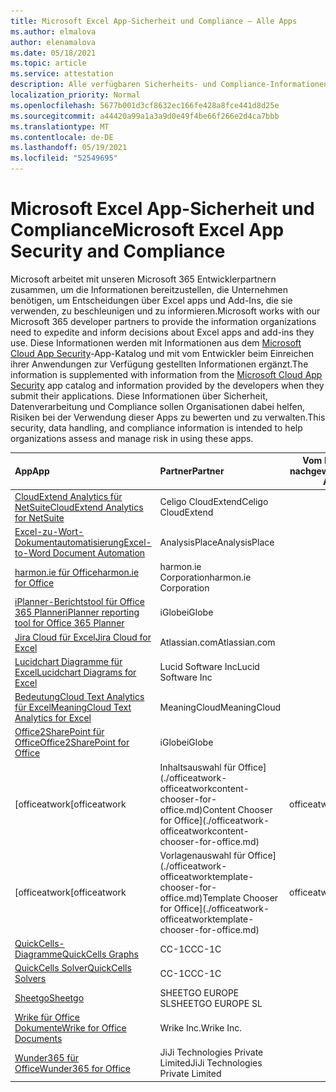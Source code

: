 ```yaml
---
title: Microsoft Excel App-Sicherheit und Compliance – Alle Apps
ms.author: elmalova
author: elenamalova
ms.date: 05/18/2021
ms.topic: article
ms.service: attestation
description: Alle verfügbaren Sicherheits- und Compliance-Informationen für alle Microsoft Excel Apps.
localization_priority: Normal
ms.openlocfilehash: 5677b001d3cf8632ec166fe428a8fce441d8d25e
ms.sourcegitcommit: a44420a99a1a3a9d0e49f4be66f266e2d4ca7bbb
ms.translationtype: MT
ms.contentlocale: de-DE
ms.lasthandoff: 05/19/2021
ms.locfileid: "52549695"
---
```

# <a name="microsoft-excel-app-security-and-compliance"></a><span data-ttu-id="7aefc-103">Microsoft Excel App-Sicherheit und Compliance</span><span class="sxs-lookup"><span data-stu-id="7aefc-103">Microsoft Excel App Security and Compliance</span></span>

<span data-ttu-id="7aefc-104">Microsoft arbeitet mit unseren Microsoft 365 Entwicklerpartnern zusammen, um die Informationen bereitzustellen, die Unternehmen benötigen, um Entscheidungen über Excel apps und Add-Ins, die sie verwenden, zu beschleunigen und zu informieren.</span><span class="sxs-lookup"><span data-stu-id="7aefc-104">Microsoft works with our Microsoft 365 developer partners to provide the information organizations need to expedite and inform decisions about Excel apps and add-ins they use.</span></span> <span data-ttu-id="7aefc-105">Diese Informationen werden mit Informationen aus dem [Microsoft Cloud App Security](https://www.microsoft.com/en-us/enterprise-mobility-security/cloud-app-security)-App-Katalog und mit vom Entwickler beim Einreichen ihrer Anwendungen zur Verfügung gestellten Informationen ergänzt.</span><span class="sxs-lookup"><span data-stu-id="7aefc-105">The information is supplemented with information from the [Microsoft Cloud App Security](https://www.microsoft.com/en-us/enterprise-mobility-security/cloud-app-security) app catalog and information provided by the developers when they submit their applications.</span></span> <span data-ttu-id="7aefc-106">Diese Informationen über Sicherheit, Datenverarbeitung und Compliance sollen Organisationen dabei helfen, Risiken bei der Verwendung dieser Apps zu bewerten und zu verwalten.</span><span class="sxs-lookup"><span data-stu-id="7aefc-106">This security, data handling, and compliance information is intended to help organizations assess and manage risk in using these apps.</span></span>

| <span data-ttu-id="7aefc-107">**App**</span><span class="sxs-lookup"><span data-stu-id="7aefc-107">**App**</span></span> | <span data-ttu-id="7aefc-108">**Partner**</span><span class="sxs-lookup"><span data-stu-id="7aefc-108">**Partner**</span></span> | <span data-ttu-id="7aefc-109">**Vom Herausgeber nachgewiesen**</span><span class="sxs-lookup"><span data-stu-id="7aefc-109">**Publisher Attested**</span></span> | <span data-ttu-id="7aefc-110">**Zertifiziert**</span><span class="sxs-lookup"><span data-stu-id="7aefc-110">**Certified**</span></span> |
|:--------|:------------|:----------------------:|:-------------:|
| [<span data-ttu-id="7aefc-111">CloudExtend Analytics für NetSuite</span><span class="sxs-lookup"><span data-stu-id="7aefc-111">CloudExtend Analytics for NetSuite</span></span>](./celigo-cloudextend-analytics-for-netsuite.md) | <span data-ttu-id="7aefc-112">Celigo CloudExtend</span><span class="sxs-lookup"><span data-stu-id="7aefc-112">Celigo CloudExtend</span></span> | <span data-ttu-id="7aefc-113">**✓**</span><span class="sxs-lookup"><span data-stu-id="7aefc-113">**✓**</span></span> |  |
| [<span data-ttu-id="7aefc-114">Excel-zu-Wort-Dokumentautomatisierung</span><span class="sxs-lookup"><span data-stu-id="7aefc-114">Excel-to-Word Document Automation</span></span>](./analysisplace-excel-to-word-document-automation.md) | <span data-ttu-id="7aefc-115">AnalysisPlace</span><span class="sxs-lookup"><span data-stu-id="7aefc-115">AnalysisPlace</span></span> | <span data-ttu-id="7aefc-116">**✓**</span><span class="sxs-lookup"><span data-stu-id="7aefc-116">**✓**</span></span> |  |
| [<span data-ttu-id="7aefc-117">harmon.ie für Office</span><span class="sxs-lookup"><span data-stu-id="7aefc-117">harmon.ie for Office</span></span>](./harmonie-corporation-for-office.md) | <span data-ttu-id="7aefc-118">harmon.ie Corporation</span><span class="sxs-lookup"><span data-stu-id="7aefc-118">harmon.ie Corporation</span></span> | <span data-ttu-id="7aefc-119">**✓**</span><span class="sxs-lookup"><span data-stu-id="7aefc-119">**✓**</span></span> |  |
| [<span data-ttu-id="7aefc-120">iPlanner-Berichtstool für Office 365 Planner</span><span class="sxs-lookup"><span data-stu-id="7aefc-120">iPlanner reporting tool for Office 365 Planner</span></span>](./iglobe-iplanner-reporting-tool-for-office-365-planner.md) | <span data-ttu-id="7aefc-121">iGlobe</span><span class="sxs-lookup"><span data-stu-id="7aefc-121">iGlobe</span></span> | <span data-ttu-id="7aefc-122">**✓**</span><span class="sxs-lookup"><span data-stu-id="7aefc-122">**✓**</span></span> | <img alt="Certified application badge" src="../media/certified-badge.png" height="25" width="25" /> |
| [<span data-ttu-id="7aefc-123">Jira Cloud für Excel</span><span class="sxs-lookup"><span data-stu-id="7aefc-123">Jira Cloud for Excel</span></span>](./atlassiancom-jira-cloud-for-excel.md) | <span data-ttu-id="7aefc-124">Atlassian.com</span><span class="sxs-lookup"><span data-stu-id="7aefc-124">Atlassian.com</span></span> | <span data-ttu-id="7aefc-125">**✓**</span><span class="sxs-lookup"><span data-stu-id="7aefc-125">**✓**</span></span> |  |
| [<span data-ttu-id="7aefc-126">Lucidchart Diagramme für Excel</span><span class="sxs-lookup"><span data-stu-id="7aefc-126">Lucidchart Diagrams for Excel</span></span>](./lucid-software-inc-lucidchart-diagrams-for-excel.md) | <span data-ttu-id="7aefc-127">Lucid Software Inc</span><span class="sxs-lookup"><span data-stu-id="7aefc-127">Lucid Software Inc</span></span> | <span data-ttu-id="7aefc-128">**✓**</span><span class="sxs-lookup"><span data-stu-id="7aefc-128">**✓**</span></span> |  |
| [<span data-ttu-id="7aefc-129">BedeutungCloud Text Analytics für Excel</span><span class="sxs-lookup"><span data-stu-id="7aefc-129">MeaningCloud Text Analytics for Excel</span></span>](./meaningcloud-text-analytics-for-excel.md) | <span data-ttu-id="7aefc-130">MeaningCloud</span><span class="sxs-lookup"><span data-stu-id="7aefc-130">MeaningCloud</span></span> | <span data-ttu-id="7aefc-131">**✓**</span><span class="sxs-lookup"><span data-stu-id="7aefc-131">**✓**</span></span> |  |
| [<span data-ttu-id="7aefc-132">Office2SharePoint für Office</span><span class="sxs-lookup"><span data-stu-id="7aefc-132">Office2SharePoint for Office</span></span>](./iglobe-office2sharepoint-for-office.md) | <span data-ttu-id="7aefc-133">iGlobe</span><span class="sxs-lookup"><span data-stu-id="7aefc-133">iGlobe</span></span> | <span data-ttu-id="7aefc-134">**✓**</span><span class="sxs-lookup"><span data-stu-id="7aefc-134">**✓**</span></span> | <img alt="Certified application badge" src="../media/certified-badge.png" height="25" width="25" /> |
| <span data-ttu-id="7aefc-135">[officeatwork</span><span class="sxs-lookup"><span data-stu-id="7aefc-135">[officeatwork</span></span> | <span data-ttu-id="7aefc-136">Inhaltsauswahl für Office](./officeatwork-officeatworkcontent-chooser-for-office.md)</span><span class="sxs-lookup"><span data-stu-id="7aefc-136">Content Chooser for Office](./officeatwork-officeatworkcontent-chooser-for-office.md)</span></span> | <span data-ttu-id="7aefc-137">officeatwork</span><span class="sxs-lookup"><span data-stu-id="7aefc-137">officeatwork</span></span> | <span data-ttu-id="7aefc-138">**✓**</span><span class="sxs-lookup"><span data-stu-id="7aefc-138">**✓**</span></span> | <img alt="Certified application badge" src="../media/certified-badge.png" height="25" width="25" /> |
| <span data-ttu-id="7aefc-139">[officeatwork</span><span class="sxs-lookup"><span data-stu-id="7aefc-139">[officeatwork</span></span> | <span data-ttu-id="7aefc-140">Vorlagenauswahl für Office](./officeatwork-officeatworktemplate-chooser-for-office.md)</span><span class="sxs-lookup"><span data-stu-id="7aefc-140">Template Chooser for Office](./officeatwork-officeatworktemplate-chooser-for-office.md)</span></span> | <span data-ttu-id="7aefc-141">officeatwork</span><span class="sxs-lookup"><span data-stu-id="7aefc-141">officeatwork</span></span> | <span data-ttu-id="7aefc-142">**✓**</span><span class="sxs-lookup"><span data-stu-id="7aefc-142">**✓**</span></span> | <img alt="Certified application badge" src="../media/certified-badge.png" height="25" width="25" /> |
| [<span data-ttu-id="7aefc-143">QuickCells-Diagramme</span><span class="sxs-lookup"><span data-stu-id="7aefc-143">QuickCells Graphs</span></span>](./cc-1c-quickcells-graphs.md) | <span data-ttu-id="7aefc-144">CC-1C</span><span class="sxs-lookup"><span data-stu-id="7aefc-144">CC-1C</span></span> | <span data-ttu-id="7aefc-145">**✓**</span><span class="sxs-lookup"><span data-stu-id="7aefc-145">**✓**</span></span> |  |
| [<span data-ttu-id="7aefc-146">QuickCells Solver</span><span class="sxs-lookup"><span data-stu-id="7aefc-146">QuickCells Solvers</span></span>](./cc-1c-quickcells-solvers.md) | <span data-ttu-id="7aefc-147">CC-1C</span><span class="sxs-lookup"><span data-stu-id="7aefc-147">CC-1C</span></span> | <span data-ttu-id="7aefc-148">**✓**</span><span class="sxs-lookup"><span data-stu-id="7aefc-148">**✓**</span></span> |  |
| [<span data-ttu-id="7aefc-149">Sheetgo</span><span class="sxs-lookup"><span data-stu-id="7aefc-149">Sheetgo</span></span>](./sheetgo-europe-sl.md) | <span data-ttu-id="7aefc-150">SHEETGO EUROPE SL</span><span class="sxs-lookup"><span data-stu-id="7aefc-150">SHEETGO EUROPE SL</span></span> | <span data-ttu-id="7aefc-151">**✓**</span><span class="sxs-lookup"><span data-stu-id="7aefc-151">**✓**</span></span> |  |
| [<span data-ttu-id="7aefc-152">Wrike für Office Dokumente</span><span class="sxs-lookup"><span data-stu-id="7aefc-152">Wrike for Office Documents</span></span>](./wrike-inc-for-office-documents.md) | <span data-ttu-id="7aefc-153">Wrike Inc.</span><span class="sxs-lookup"><span data-stu-id="7aefc-153">Wrike Inc.</span></span> | <span data-ttu-id="7aefc-154">**✓**</span><span class="sxs-lookup"><span data-stu-id="7aefc-154">**✓**</span></span> | <img alt="Certified application badge" src="../media/certified-badge.png" height="25" width="25" /> |
| [<span data-ttu-id="7aefc-155">Wunder365 für Office</span><span class="sxs-lookup"><span data-stu-id="7aefc-155">Wunder365 for Office</span></span>](./jiji-technologies-private-limited-wunder365-for-office.md) | <span data-ttu-id="7aefc-156">JiJi Technologies Private Limited</span><span class="sxs-lookup"><span data-stu-id="7aefc-156">JiJi Technologies Private Limited</span></span> | <span data-ttu-id="7aefc-157">**✓**</span><span class="sxs-lookup"><span data-stu-id="7aefc-157">**✓**</span></span> |  |
